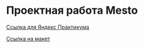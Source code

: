 # Проектная работа Mesto

<a href="https://github.com/MiroshnikovLI/mesto-project-ff.git">Ссылка для Яндекс Практикума</a>

<a href="https://www.figma.com/design/bjyvbKKJN2naO0ucURl2Z0/JavaScript.-Sprint-5?node-id=0-1&node-type=canvas&t=Kojvy2WL3AkF2CdX-0">Ссылка на макет<a>